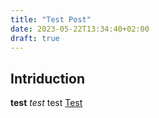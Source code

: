 ```yaml
---
title: "Test Post"
date: 2023-05-22T13:34:40+02:00
draft: true
---
```

## Intriduction

**test** *test* test
[Test](https://testadres.io) 
